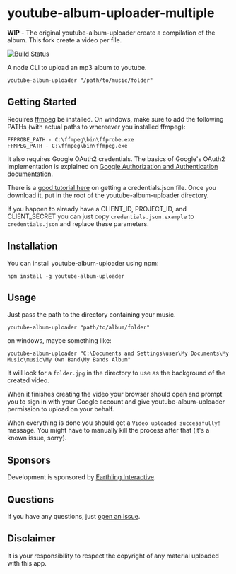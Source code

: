# youtube-album-uploader-multiple

**WIP** - The original youtube-album-uploader create a compilation of the album. This fork create a video per file.

[![Build
Status](https://travis-ci.org/jpchip/youtube-album-uploader.svg?branch=master)](https://travis-ci.org/jpchip/youtube-album-uploader)

A node CLI to upload an mp3 album to youtube. 

`youtube-album-uploader "/path/to/music/folder"`

## Getting Started

Requires [ffmpeg](https://www.ffmpeg.org/) be installed. On windows, make sure to add the following PATHs (with actual paths to whereever you installed ffmpeg):

    FFPROBE_PATH - C:\ffmpeg\bin\ffprobe.exe
    FFMPEG_PATH - C:\ffmpeg\bin\ffmpeg.exe

It also requires Google OAuth2 credentials. The basics of Google's OAuth2 implementation is explained on [Google Authorization and Authentication documentation](https://developers.google.com/accounts/docs/OAuth2Login). 

There is a [good tutorial here](https://www.codementor.io/nodejs/tutorial/uploading-videos-to-youtube-with-nodejs-google-api) on getting a credentials.json file. Once you download it, put in the root of the youtube-album-uploader directory.

If you happen to already have a CLIENT_ID, PROJECT_ID, and CLIENT_SECRET you can just copy `credentials.json.example` to `credentials.json` and replace these parameters.

## Installation

You can install youtube-album-uploader using npm:

    npm install -g youtube-album-uploader
    
## Usage 

Just pass the path to the directory containing your music. 

    youtube-album-uploader "path/to/album/folder"

on windows, maybe something like:

    youtube-album-uploader "C:\Documents and Settings\user\My Documents\My Music\music\My Own Band\My Bands Album"

It will look for a `folder.jpg` in the directory to use as the background of the created video.

When it finishes creating the video your browser should open and prompt you to sign in with your Google account and give youtube-album-uploader permission to upload on your behalf.

When everything is done you should get a `Video uploaded successfully!` message. You might have to manually kill the process after that (it's a known issue, sorry).

## Sponsors

Development is sponsored by [Earthling Interactive](http://earthlinginteractive.com/).

## Questions

If you have any questions, just [open an issue](https://github.com/jpchip/youtube-album-uploader/issues/new).

## Disclaimer

It is your responsibility to respect the copyright of any material uploaded with this app.  
